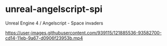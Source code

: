 
# unreal-angelscript-spi
Unreal Engine 4 / Angelscript - Space invaders


https://user-images.githubusercontent.com/939115/121885536-93582700-cd14-11eb-9a67-d0906f23953b.mp4

